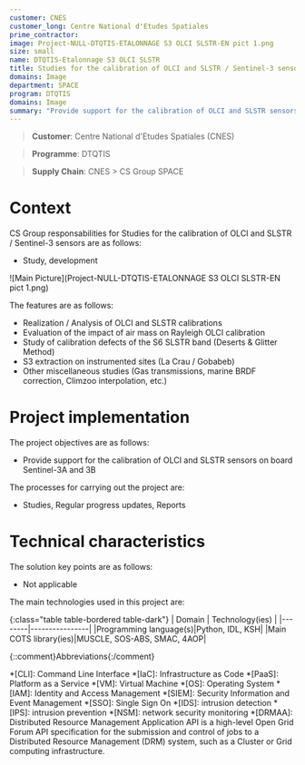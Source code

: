 ```yaml
---
customer: CNES
customer_long: Centre National d'Etudes Spatiales
prime_contractor: 
image: Project-NULL-DTQTIS-ETALONNAGE S3 OLCI SLSTR-EN pict 1.png
size: small
name: DTQTIS-Etalonnage S3 OLCI SLSTR
title: Studies for the calibration of OLCI and SLSTR / Sentinel-3 sensors
domains: Image
department: SPACE
program: DTQTIS
domains: Image
summary: "Provide support for the calibration of OLCI and SLSTR sensors on board Sentinel-3A and 3B"
---
```


> __Customer__\: Centre National d'Etudes Spatiales (CNES)

> __Programme__\: DTQTIS

> __Supply Chain__\: CNES >  CS Group SPACE


# Context


CS Group responsabilities for Studies for the calibration of OLCI and SLSTR / Sentinel-3 sensors are as follows:
* Study, development

![Main Picture](Project-NULL-DTQTIS-ETALONNAGE S3 OLCI SLSTR-EN pict 1.png)

The features are as follows:
* Realization / Analysis of OLCI and SLSTR calibrations
* Evaluation of the impact of air mass on Rayleigh OLCI calibration
* Study of calibration defects of the S6 SLSTR band (Deserts & Glitter Method)
* S3 extraction on instrumented sites (La Crau / Gobabeb)
* Other miscellaneous studies (Gas transmissions, marine BRDF correction, Climzoo interpolation, etc.)

# Project implementation

The project objectives are as follows:
* Provide support for the calibration of OLCI and SLSTR sensors on board Sentinel-3A and 3B

The processes for carrying out the project are:
* Studies, Regular progress updates, Reports

# Technical characteristics

The solution key points are as follows:
* Not applicable



The main technologies used in this project are:

{:class="table table-bordered table-dark"}
| Domain | Technology(ies) |
|--------|----------------|
|Programming language(s)|Python, IDL, KSH|
|Main COTS library(ies)|MUSCLE, SOS-ABS, SMAC, 4AOP|



{::comment}Abbreviations{:/comment}

*[CLI]: Command Line Interface
*[IaC]: Infrastructure as Code
*[PaaS]: Platform as a Service
*[VM]: Virtual Machine
*[OS]: Operating System
*[IAM]: Identity and Access Management
*[SIEM]: Security Information and Event Management
*[SSO]: Single Sign On
*[IDS]: intrusion detection
*[IPS]: intrusion prevention
*[NSM]: network security monitoring
*[DRMAA]: Distributed Resource Management Application API is a high-level Open Grid Forum API specification for the submission and control of jobs to a Distributed Resource Management (DRM) system, such as a Cluster or Grid computing infrastructure.
